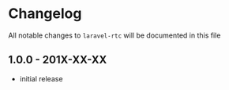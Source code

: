 # Changelog

All notable changes to `laravel-rtc` will be documented in this file

## 1.0.0 - 201X-XX-XX

- initial release
